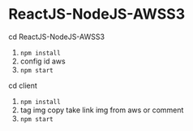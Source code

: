 # ReactJS-NodeJS-AWSS3

cd ReactJS-NodeJS-AWSS3

1. `npm install`
2. config id aws
3. `npm start`

cd client 

1. `npm install`
2. tag img copy take link img from aws or comment
3. `npm start`
